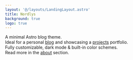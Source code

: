 ```yaml
---
layout: '@/layouts/LandingLayout.astro'
title: Nordlys
background: true
logo: true
---
```


A minimal Astro blog theme.\
Ideal for a personal [blog](/posts) and showcasing a [projects](/projects) portfolio.\
Fully customizable, dark mode & built-in color schemes.\
Read more in the [about](/about) section.
